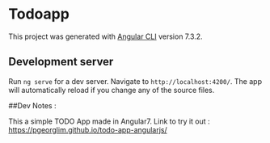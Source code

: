 # Todoapp

This project was generated with [Angular CLI](https://github.com/angular/angular-cli) version 7.3.2.

## Development server

Run `ng serve` for a dev server. Navigate to `http://localhost:4200/`. The app will automatically reload if you change any of the source files.

##Dev Notes : 

This a simple TODO App made in Angular7. 
Link to try it out : https://pgeorglim.github.io/todo-app-angularjs/ 
